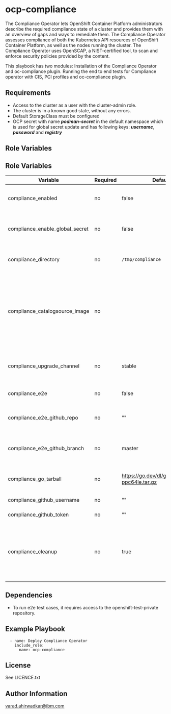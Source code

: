 ocp-compliance
=========

The Compliance Operator lets OpenShift Container Platform administrators describe the required compliance state of a cluster and provides them with an overview of gaps and ways to remediate them. The Compliance Operator assesses compliance of both the Kubernetes API resources of OpenShift Container Platform, as well as the nodes running the cluster. The Compliance Operator uses OpenSCAP, a NIST-certified tool, to scan and enforce security policies provided by the content.

This playbook has two modules:
Installation of the Compliance Operator and oc-compliance plugin.
Running the end to end tests for Compliance operator with CIS, PCI profiles and oc-compliance plugin.

Requirements
------------

- Access to the cluster as a user with the cluster-admin role.
- The cluster is in a known good state, without any errors.
- Default StorageClass must be configured
- OCP secret with name ***podman-secret*** in the default namespace which is used for global secret update and has following keys: ***username***, ***password*** and ***registry***

Role Variables
--------------

Role Variables
--------------
| Variable                       | Required | Default     | Comments                                       |
|--------------------------------|----------|-------------|------------------------------------------------|
| compliance_enabled             | no       |    false    | Set it to true to run this playbook            |
| compliance_enable_global_secret| no       |    false    | Role var to update the global pull-secret.     |
| compliance_directory           | no       | `/tmp/compliance` | Working directory for compliance         |
| compliance_catalogsource_image | no       |             | Catlog source index image. If not defined, default `redhat-operators` catalog source will be used |
| compliance_upgrade_channel     | no       |    stable   | Channel version for the compliance operator    |
| compliance_e2e                 | no       |    false    | Set it true for running e2e tests              |
| compliance_e2e_github_repo     | no       |     ""      | github repository for running e2e tests        |
| compliance_e2e_github_branch   | no       |    master   | github repository branch for running e2e tests |
| compliance_go_tarball          | no       | https://go.dev/dl/go1.22.4.linux-ppc64le.tar.gz | HTTPS URL for golang tarball |
| compliance_github_username     | no       |     ""      | Github username                                |
| compliance_github_token        | no       |     ""      | Github token                                   |
| compliance_cleanup             | no       |    true     | Uninstall and cleanup any existing installed version of compliance operator |

Dependencies
------------

- To run e2e test cases, it requires access to the openshift-test-private repository.

Example Playbook
----------------

```
  - name: Deploy Compliance Operator
    include_role:
      name: ocp-compliance
```

License
-------

See LICENCE.txt

Author Information
------------------

varad.ahirwadkar@ibm.com
